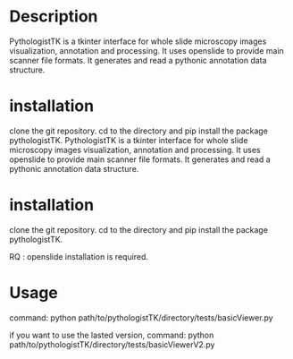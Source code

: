 # Description

PythologistTK is a tkinter interface for whole slide microscopy images visualization, annotation and processing.
It uses openslide to provide main scanner file formats.
It generates and read a pythonic annotation data structure.

# installation

clone the git repository.
cd to the directory and pip install the package pythologistTK.
PythologistTK is a tkinter interface for whole slide microscopy images visualization, annotation and processing. It uses openslide to provide main scanner file formats. It generates and read a pythonic annotation data structure.

# installation

clone the git repository. cd to the directory and pip install the package pythologistTK.

RQ : openslide installation is required.

# Usage

command: python path/to/pythologistTK/directory/tests/basicViewer.py

if you want to use the lasted version,
command: python path/to/pythologistTK/directory/tests/basicViewerV2.py
